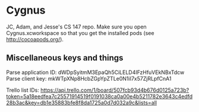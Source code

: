Cygnus
======
JC, Adam, and Jesse's CS 147 repo. Make sure you open Cygnus.xcworkspace so that you get the installed pods (see http://cocoapods.org/).

Miscellaneous keys and things
-----------------------------
Parse application ID: dWDpSyitmM3EpaQh5CiLELD4IFzHfuVEkNBxTdcw  
Parse client key: mkWTpXNp8HcbZGpYpZTLe0N1iI7x57ZjRLpfCnA1

Trello list IDs: https://api.trello.com/1/board/507fcb93d4b676d0125a723b?token=5a18eedfea7c25571914519f0191038ca0a00e4b5211782e3643c4edfd28b3ac&key=db1e35883bfe8f8da1725a0d7d032a9c&lists=all
